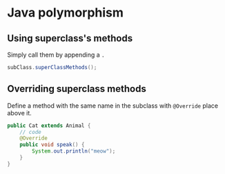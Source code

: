 # Java polymorphism

## Using superclass's methods

Simply call them by appending a `.`

```java
subClass.superClassMethods();
```

## Overriding superclass methods

Define a method with the same name in the subclass with `@Override` place above it.

```java
public Cat extends Animal {
    // code
    @Override
    public void speak() {
        System.out.println("meow");
    }
}
```
